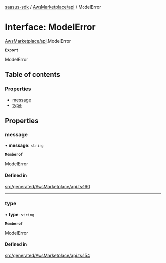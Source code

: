 [saasus-sdk](../README.md) / [AwsMarketplace/api](../modules/AwsMarketplace_api.md) / ModelError

# Interface: ModelError

[AwsMarketplace/api](../modules/AwsMarketplace_api.md).ModelError

**`Export`**

ModelError

## Table of contents

### Properties

- [message](AwsMarketplace_api.ModelError.md#message)
- [type](AwsMarketplace_api.ModelError.md#type)

## Properties

### message

• **message**: `string`

**`Memberof`**

ModelError

#### Defined in

[src/generated/AwsMarketplace/api.ts:160](https://github.com/saasus-platform/saasus-sdk-javascript/blob/55abc15/src/generated/AwsMarketplace/api.ts#L160)

___

### type

• **type**: `string`

**`Memberof`**

ModelError

#### Defined in

[src/generated/AwsMarketplace/api.ts:154](https://github.com/saasus-platform/saasus-sdk-javascript/blob/55abc15/src/generated/AwsMarketplace/api.ts#L154)
